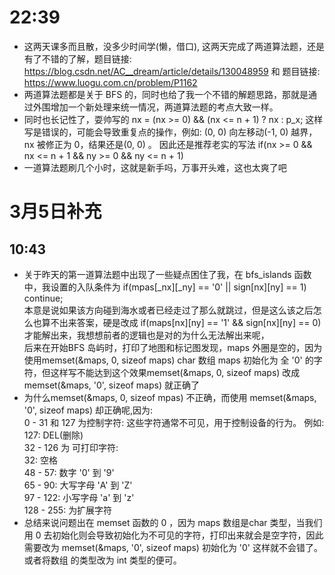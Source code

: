 # 22:39
* 这两天课多而且散，没多少时间学(懒，借口), 这两天完成了两道算法题，还是有了不错的了解，题目链接: https://blog.csdn.net/AC__dream/article/details/130048959 和 题目链接: https://www.luogu.com.cn/problem/P1162
* 两道算法题都是关于 BFS 的，同时也给了我一个不错的解题思路，那就是通过外围增加一个新处理来统一情况，两道算法题的考点大致一样。
* 同时也长记性了，耍帅写的 nx = (nx >= 0) && (nx <= n + 1) ? nx : p_x;  这样写是错误的，可能会导致重复点的操作，例如: (0, 0) 向左移动(-1, 0) 越界， nx 被修正为 0，结果还是(0, 0) 。 因此还是推荐老实的写法 if(nx >= 0 && nx <= n + 1 && ny >= 0 && ny <= n + 1)
* 一道算法题刷几个小时，这就是新手吗，万事开头难，这也太爽了吧
  
# 3月5日补充
## 10:43
* 关于昨天的第一道算法题中出现了一些疑点困住了我，在 bfs_islands 函数中，我设置的入队条件为 if(mpas[_nx][_ny] == '0' || sign[nx][ny] == 1) continue;  <br> 本意是说如果该方向碰到海水或者已经走过了那么就跳过，但是这么该之后怎么也算不出来答案，硬是改成 if(maps[nx][ny] == '1' && sign[nx][ny] == 0) 才能解出来，我想想前者的逻辑也是对的为什么无法解出来呢，<br> 后来在开始BFS 岛屿时，打印了地图和标记图发现，maps 外圈是空的，因为使用memset(&maps, 0, sizeof maps) char 数组 maps 初始化为 全 '0' 的字符，但这样写不能达到这个效果memset(&maps, 0, sizeof maps) 改成 memset(&maps, '0', sizeof maps) 就正确了
* 为什么memset(&maps, 0, sizeof mpas) 不正确，而使用 memset(&maps, '0', sizeof maps) 却正确呢,因为: 
<br> 0 - 31 和 127 为控制字符: 这些字符通常不可见，用于控制设备的行为。 例如: 127: DEL(删除)
<br> 32 - 126 为 可打印字符:
<br> 32: 空格
<br> 48 - 57: 数字 '0' 到 '9' 
<br> 65 - 90: 大写字母 'A' 到 'Z'
<br> 97 - 122: 小写字母 'a' 到 'z'
<br> 128 - 255: 为扩展字符
* 总结来说问题出在 memset 函数的 0 ，因为 maps 数组是char 类型，当我们用 0 去初始化则会导致初始化为不可见的字符，打印出来就会是空字符，因此需要改为 memset(&maps, '0', sizeof maps) 初始化为 '0' 这样就不会错了。或者将数组 的类型改为 int 类型的便可。
